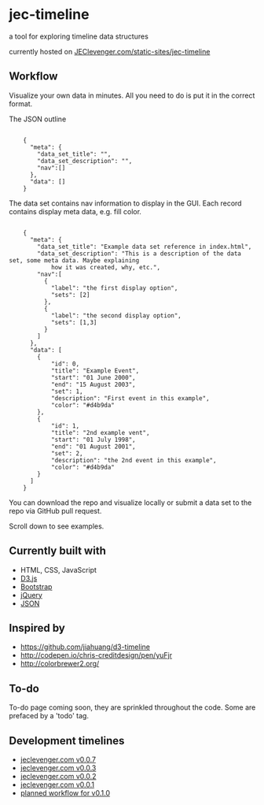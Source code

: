 <hosting test>
<hosting test2>
<h1>jec-timeline</h1>
<p>a tool for exploring timeline data structures</p>
<p>currently hosted on <a href="http://www.jeclevenger.com/static-sites/jec-timeline/">JEClevenger.com/static-sites/jec-timeline</a></p>
<h2 class="guiheader">Workflow</h2>
<p>Visualize your own data in minutes. All you need to do is put it in the correct format.</p>
<p>The JSON outline</p>
<pre><code>
    {
      "meta": {
        "data_set_title": "",
        "data_set_description": "",
        "nav":[]
      },
      "data": []
    }
</code></pre>
<p>The data set contains nav information to display in the GUI. Each record contains display meta data, e.g. fill color.</p>
<pre><code>
    {
      "meta": {
        "data_set_title": "Example data set reference in index.html",
        "data_set_description": "This is a description of the data set, some meta data. Maybe explaining
            how it was created, why, etc.",
        "nav":[
          {
            "label": "the first display option",
            "sets": [2]
          },
          {
            "label": "the second display option",
            "sets": [1,3]
          }
        ]
      },
      "data": [
        {
            "id": 0,
            "title": "Example Event",
            "start": "01 June 2000",
            "end": "15 August 2003",
            "set": 1,
            "description": "First event in this example",
            "color": "#d4b9da"
        },
        {
            "id": 1,
            "title": "2nd example vent",
            "start": "01 July 1998",
            "end": "01 August 2001",
            "set": 2,
            "description": "the 2nd event in this example",
            "color": "#d4b9da"
        }
      ]
    }
</code></pre>
<p>You can download the repo and visualize locally or submit a data set to the repo via GitHub pull request.</p>
<p>Scroll down to see examples.</p>
<h2 class="guiheader">Currently built with</h2>
<ul>
    <li>HTML, CSS, JavaScript</li>
    <li>
        <a href="https://d3js.org/">D3.js</a>
    </li>
    <li>
        <a href="http://getbootstrap.com/">Bootstrap</a>
    </li>
    <li>
        <a href="https://jquery.com/">jQuery</a>
    </li>
    <li>
        <a href="http://www.json.org/">JSON</a>
    </li>
</ul>
<h2 class="guiheader">Inspired by</h2>
<ul>
    <li>
        <a href="https://github.com/jiahuang/d3-timeline">https://github.com/jiahuang/d3-timeline</a>
    </li>
    <li>
        <a href="http://codepen.io/chris-creditdesign/pen/yuFjr">http://codepen.io/chris-creditdesign/pen/yuFjr</a>
    </li>
    <li>
        <a href="http://colorbrewer2.org/">http://colorbrewer2.org/</a>
    </li>
</ul>
<h2 class="guiheader">To-do</h2>
<p>To-do page coming soon, they are sprinkled throughout the code. Some are prefaced by a 'todo' tag.</p>
<h2 class="guiheader">Development timelines</h2>
<ul>
    <li>
        <a href="datnewnew.html">jeclevenger.com v0.0.7</a>
    </li>
    <li>
        <a href="jeclevenger.html">jeclevenger.com v0.0.3</a>
    </li>
    <li>
        <a href="jeclevenger-old.html">jeclevenger.com v0.0.2</a>
    </li>
    <li>
        <a href="original.html">jeclevenger.com v0.0.1</a>
    </li>
    <li>
        <a href="plannedworkflow.html">planned workflow for v0.1.0</a>
    </li>
</ul>
